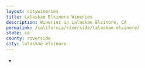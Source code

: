 ```yaml
---
layout: citywineries
title: Lalaskae Elsinore Wineries
description: Wineries in Lalaskae Elsinore, CA
permalink: /california/riverside/lalaskae-elsinore/
state: ca
county: riverside
city: lalaskae elsinore
---
```

-
